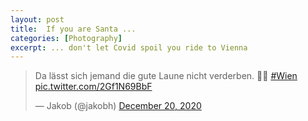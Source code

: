 ```yaml
---
layout: post
title:  If you are Santa ... 
categories: [Photography] 
excerpt: ... don't let Covid spoil you ride to Vienna
---
```


<blockquote class="twitter-tweet"><p lang="de" dir="ltr">Da lässt sich jemand die gute Laune nicht verderben. 🎅🏻 <a href="https://twitter.com/hashtag/Wien?src=hash&amp;ref_src=twsrc%5Etfw">#Wien</a> <a href="https://t.co/2Gf1N69BbF">pic.twitter.com/2Gf1N69BbF</a></p>&mdash; Jakob (@jakobh) <a href="https://twitter.com/jakobh/status/1340740050741551104?ref_src=twsrc%5Etfw">December 20, 2020</a></blockquote> <script async src="https://platform.twitter.com/widgets.js" charset="utf-8"></script>  
